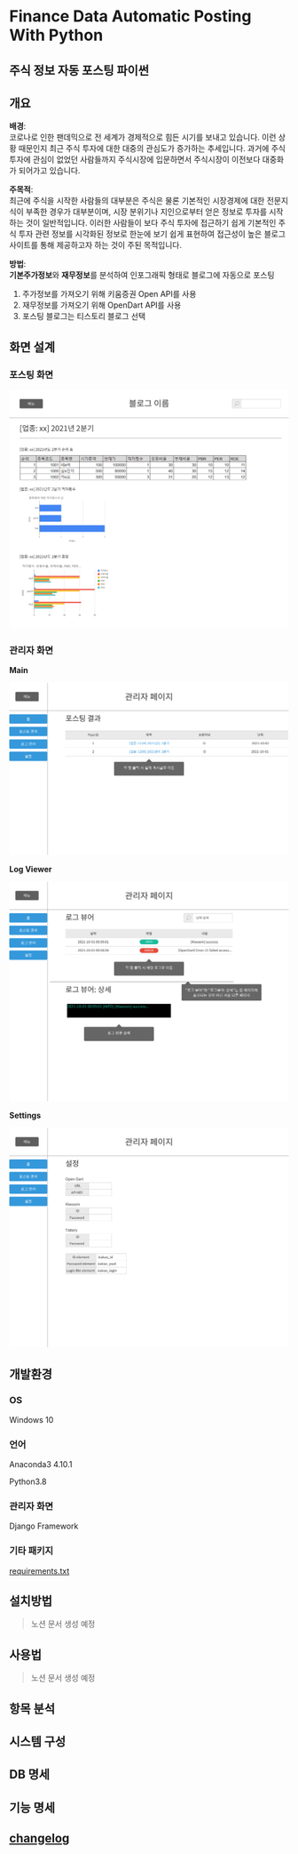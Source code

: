 # Finance Data Automatic Posting With Python

## 주식 정보 자동 포스팅 파이썬

## 개요

**배경**:<br>
코로나로 인한 팬데믹으로 전 세계가 경제적으로 힘든 시기를 보내고 있습니다. 이런 상황 때문인지 최근 주식 투자에 대한 대중의 관심도가 증가하는 추세입니다. 과거에 주식 투자에 관심이 없었던 사람들까지 주식시장에
입문하면서 주식시장이 이전보다 대중화가 되어가고 있습니다.

**주목적**:<br>
최근에 주식을 시작한 사람들의 대부분은 주식은 물론 기본적인 시장경제에 대한 전문지식이 부족한 경우가 대부분이며, 시장 분위기나 지인으로부터 얻은 정보로 투자를 시작하는 것이 일반적입니다. 이러한 사람들이 보다 주식
투자에 접근하기 쉽게 기본적인 주식 투자 관련 정보를 시각화된 정보로 한눈에 보기 쉽게 표현하여 접근성이 높은 블로그 사이트를 통해 제공하고자 하는 것이 주된 목적입니다.

**방법**:<br>
**기본주가정보**와 **재무정보**를 분석하여 인포그래픽 형태로 블로그에 자동으로 포스팅

1. 주가정보를 가져오기 위해 키움증권 Open API를 사용
2. 재무정보를 가져오기 위해 OpenDart API를 사용
3. 포스팅 블로그는 티스토리 블로그 선택

## 화면 설계

### 포스팅 화면

![view-posting](./docs/storyboard/01_Posting.png)

### 관리자 화면

**Main**

![view-admin](./docs/storyboard/02_Admin.png)

**Log Viewer**

![view-log](./docs/storyboard/03_Adminlog-viewer.png)

**Settings**

![view-settings](./docs/storyboard/04_Settting.png)

## 개발환경

### OS

Windows 10

### 언어

Anaconda3 4.10.1

Python3.8

### 관리자 화면

Django Framework

### 기타 패키지

[requirements.txt](requirements.txt)

## 설치방법
> 노션 문서 생성 예정
## 사용법
> 노션 문서 생성 예정

## 항목 분석

## 시스템 구성

## DB 명세

## 기능 명세

## [changelog](./CHANGELOG.md)